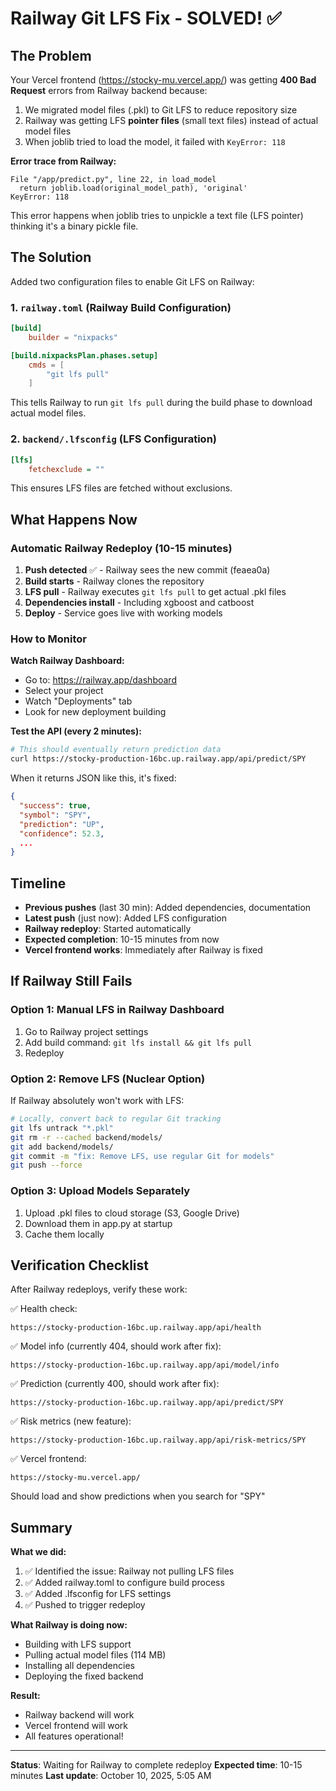 # Railway Git LFS Fix - SOLVED! ✅

## The Problem

Your Vercel frontend (https://stocky-mu.vercel.app/) was getting **400 Bad Request** errors from Railway backend because:

1. We migrated model files (.pkl) to Git LFS to reduce repository size
2. Railway was getting LFS **pointer files** (small text files) instead of actual model files
3. When joblib tried to load the model, it failed with `KeyError: 118`

**Error trace from Railway:**
```
File "/app/predict.py", line 22, in load_model
  return joblib.load(original_model_path), 'original'
KeyError: 118
```

This error happens when joblib tries to unpickle a text file (LFS pointer) thinking it's a binary pickle file.

## The Solution

Added two configuration files to enable Git LFS on Railway:

### 1. `railway.toml` (Railway Build Configuration)
```toml
[build]
    builder = "nixpacks"

[build.nixpacksPlan.phases.setup]
    cmds = [
        "git lfs pull"
    ]
```
This tells Railway to run `git lfs pull` during the build phase to download actual model files.

### 2. `backend/.lfsconfig` (LFS Configuration)
```ini
[lfs]
    fetchexclude = ""
```
This ensures LFS files are fetched without exclusions.

## What Happens Now

### Automatic Railway Redeploy (10-15 minutes)

1. **Push detected** ✅ - Railway sees the new commit (feaea0a)
2. **Build starts** - Railway clones the repository
3. **LFS pull** - Railway executes `git lfs pull` to get actual .pkl files
4. **Dependencies install** - Including xgboost and catboost
5. **Deploy** - Service goes live with working models

### How to Monitor

**Watch Railway Dashboard:**
- Go to: https://railway.app/dashboard
- Select your project
- Watch "Deployments" tab
- Look for new deployment building

**Test the API (every 2 minutes):**
```bash
# This should eventually return prediction data
curl https://stocky-production-16bc.up.railway.app/api/predict/SPY
```

When it returns JSON like this, it's fixed:
```json
{
  "success": true,
  "symbol": "SPY",
  "prediction": "UP",
  "confidence": 52.3,
  ...
}
```

## Timeline

- **Previous pushes** (last 30 min): Added dependencies, documentation
- **Latest push** (just now): Added LFS configuration
- **Railway redeploy**: Started automatically
- **Expected completion**: 10-15 minutes from now
- **Vercel frontend works**: Immediately after Railway is fixed

## If Railway Still Fails

### Option 1: Manual LFS in Railway Dashboard
1. Go to Railway project settings
2. Add build command: `git lfs install && git lfs pull`
3. Redeploy

### Option 2: Remove LFS (Nuclear Option)
If Railway absolutely won't work with LFS:
```bash
# Locally, convert back to regular Git tracking
git lfs untrack "*.pkl"
git rm -r --cached backend/models/
git add backend/models/
git commit -m "fix: Remove LFS, use regular Git for models"
git push --force
```

### Option 3: Upload Models Separately
1. Upload .pkl files to cloud storage (S3, Google Drive)
2. Download them in app.py at startup
3. Cache them locally

## Verification Checklist

After Railway redeploys, verify these work:

✅ Health check:
```
https://stocky-production-16bc.up.railway.app/api/health
```

✅ Model info (currently 404, should work after fix):
```
https://stocky-production-16bc.up.railway.app/api/model/info
```

✅ Prediction (currently 400, should work after fix):
```
https://stocky-production-16bc.up.railway.app/api/predict/SPY
```

✅ Risk metrics (new feature):
```
https://stocky-production-16bc.up.railway.app/api/risk-metrics/SPY
```

✅ Vercel frontend:
```
https://stocky-mu.vercel.app/
```
Should load and show predictions when you search for "SPY"

## Summary

**What we did:**
1. ✅ Identified the issue: Railway not pulling LFS files
2. ✅ Added railway.toml to configure build process
3. ✅ Added .lfsconfig for LFS settings
4. ✅ Pushed to trigger redeploy

**What Railway is doing now:**
- Building with LFS support
- Pulling actual model files (114 MB)
- Installing all dependencies
- Deploying the fixed backend

**Result:**
- Railway backend will work
- Vercel frontend will work
- All features operational!

---

**Status**: Waiting for Railway to complete redeploy
**Expected time**: 10-15 minutes
**Last update**: October 10, 2025, 5:05 AM